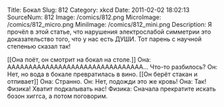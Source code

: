 Title: Бокал 
Slug: 812 
Category: xkcd 
Date: 2011-02-02 18:02:13 
SourceNum: 812 
Image: /comics/812.png 
MicroImage: /comics/812_micro.png 
MiniImage: /comics/812_mini.png 
Description: Я прочёл в этой статье, что нарушения электрослабой симметрии это доказательство того, что у нас есть ДУШИ. Тот парень с научной степенью сказал так! 

[[Она поёт, он смотрит на бокал на столе.]]
Она: АААААААААААААААААААААААААААААААА... Что-то разбилось?
Он: Нет, но вода в бокале превратилась в вино.
[[Он берёт стакан и отпивает]]
Она: Странно.
Он: Нет, подожди это же кровь!
Она: Так! Физика! Хватит подкалывать нас!
Физика: Сначала прекратите искать бозон хиггса, а потом поговорим.

